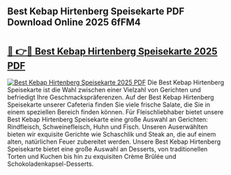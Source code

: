 ## Best Kebap Hirtenberg Speisekarte PDF Download Online 2025 6fFM4

# <h2><a href="http://gcd9ya1.nevu.top/?p=Best+Kebap+Hirtenberg+Speisekarte">🔗 👉🔴 Best Kebap Hirtenberg Speisekarte 2025 PDF</a></h2>

[![Best Kebap Hirtenberg Speisekarte 2025 PDF](https://i.imgur.com/dBaPXMq.png)](http://gcd9ya1.nevu.top/?p=Best+Kebap+Hirtenberg+Speisekarte)
Die Best Kebap Hirtenberg Speisekarte ist die Wahl zwischen einer Vielzahl von Gerichten und befriedigt Ihre Geschmackspräferenzen. Auf der Best Kebap Hirtenberg Speisekarte unserer Cafeteria finden Sie viele frische Salate, die Sie in einem speziellen Bereich finden können. Für Fleischliebhaber bietet unsere Best Kebap Hirtenberg Speisekarte eine große Auswahl an Gerichten: Rindfleisch, Schweinefleisch, Huhn und Fisch. Unseren Auserwählten bieten wir exquisite Gerichte wie Schaschlik und Steak an, die auf einem alten, natürlichen Feuer zubereitet werden. Unsere Best Kebap Hirtenberg Speisekarte bietet eine große Auswahl an Desserts, von traditionellen Torten und Kuchen bis hin zu exquisiten Crème Brûlée und Schokoladenkapsel-Desserts.
